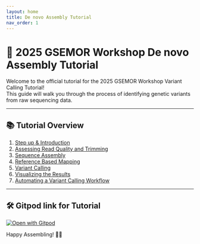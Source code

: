 ```yaml
---
layout: home
title: De novo Assembly Tutorial
nav_order: 1
---
```


# 🧬 2025 GSEMOR Workshop De novo Assembly Tutorial

Welcome to the official tutorial for the 2025 GSEMOR Workshop Variant Calling Tutorial!  
This guide will walk you through the process of identifying genetic variants from raw sequencing data.

---

## 📚 Tutorial Overview

1. [Step up & Introduction](./_pages/step1.md)
2. [Assessing Read Quality and Trimming](./_pages/step2.md)
3. [Sequence Assembly](./_pages/step3.md)
4. [Reference Based Mapping ](./_pages/step4.md)
5. [Variant Calling](./_pages/step5.md)
6. [Visualizing the Results](./_pages/step6.md)
7. [Automating a Variant Calling Workflow](./_pages/step7.md)


---

## 🛠 Gitpod link for Tutorial

[![Open with Gitpod](https://img.shields.io/badge/Open%20with-Gitpod-908a85?logo=gitpod)](https://gitpod.io/#https://github.com/taylorpaisie/2025_GSEMOR_Denovo_Assembly)

Happy Assembling! 🧬✨

